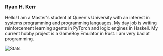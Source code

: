 ### Ryan H. Kerr

Hello! I am a Master's student at Queen's University with an interest in systems programming and programming languages.
My day job is writing reinforcement learning agents in PyTorch and logic engines in Haskell.
My current hobby project is a GameBoy Emulator in Rust.
I am very bad at programming.

![Stats](https://github-readme-stats.vercel.app/api/top-langs/?username=rykrr&private_repos=true&layout=compact&langs_count=6&hide=javascript,html,css)

<!--
**rykrr/rykrr** is a ✨ _special_ ✨ repository because its `README.md` (this file) appears on your GitHub profile.

Here are some ideas to get you started:

- 🔭 I’m currently working on ...
- 🌱 I’m currently learning ...
- 👯 I’m looking to collaborate on ...
- 🤔 I’m looking for help with ...
- 💬 Ask me about ...
- 📫 How to reach me: ...
- 😄 Pronouns: ...
- ⚡ Fun fact: ...
-->
